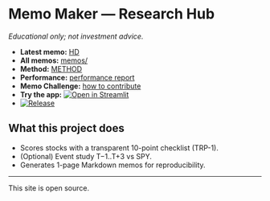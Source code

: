 # Memo Maker — Research Hub

_Educational only; not investment advice._

- **Latest memo:** [HD](https://github.com/bsin-researcher/memo-maker/blob/main/memos/HD_2025-09-16.md)
- **All memos:** [memos/](https://github.com/bsin-researcher/memo-maker/tree/main/memos)
- **Method:** [METHOD](https://bsin-researcher.github.io/memo-maker/METHOD.html)
- **Performance:** [performance report](https://github.com/bsin-researcher/memo-maker/blob/main/studies/performance.md)
- **Memo Challenge:** [how to contribute](./challenge.md)
- **Try the app:** [![Open in Streamlit](https://static.streamlit.io/badges/streamlit_badge_black_white.svg)](https://memo-maker-dgz58pjc3m8frnappj7dlmb.streamlit.app/)
- [![Release](https://img.shields.io/github/v/release/bsin-researcher/memo-maker?sort=semver)](https://github.com/bsin-researcher/memo-maker/releases)






## What this project does
- Scores stocks with a transparent 10-point checklist (TRP-1).
- (Optional) Event study T−1..T+3 vs SPY.
- Generates 1-page Markdown memos for reproducibility.

---
This site is open source.
